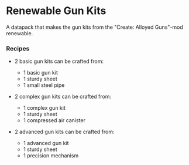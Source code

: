 # Renewable Gun Kits
A datapack that makes the gun kits from the "Create: Alloyed Guns"-mod renewable.

### Recipes

- 2 basic gun kits can be crafted from:
    - 1 basic gun kit
    - 1 sturdy sheet
    - 1 small steel pipe

- 2 complex gun kits can be crafted from:
    - 1 complex gun kit
    - 1 sturdy sheet
    - 1 compressed air canister

- 2 advanced gun kits can be crafted from:
    - 1 advanced gun kit
    - 1 sturdy sheet
    - 1 precision mechanism
